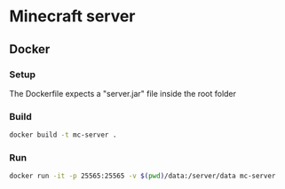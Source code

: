# Minecraft server

## Docker

### Setup

The Dockerfile expects a "server.jar" file inside the root folder

### Build
```bash
docker build -t mc-server .
```

### Run
```bash
docker run -it -p 25565:25565 -v $(pwd)/data:/server/data mc-server
```
